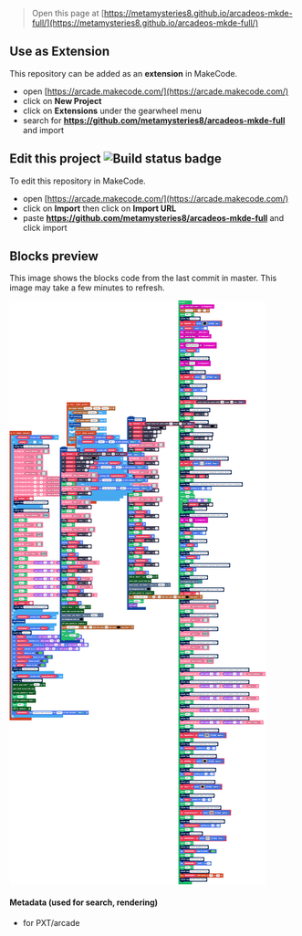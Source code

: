  


> Open this page at [https://metamysteries8.github.io/arcadeos-mkde-full/](https://metamysteries8.github.io/arcadeos-mkde-full/)

## Use as Extension

This repository can be added as an **extension** in MakeCode.

* open [https://arcade.makecode.com/](https://arcade.makecode.com/)
* click on **New Project**
* click on **Extensions** under the gearwheel menu
* search for **https://github.com/metamysteries8/arcadeos-mkde-full** and import

## Edit this project ![Build status badge](https://github.com/metamysteries8/arcadeos-mkde-full/workflows/MakeCode/badge.svg)

To edit this repository in MakeCode.

* open [https://arcade.makecode.com/](https://arcade.makecode.com/)
* click on **Import** then click on **Import URL**
* paste **https://github.com/metamysteries8/arcadeos-mkde-full** and click import

## Blocks preview

This image shows the blocks code from the last commit in master.
This image may take a few minutes to refresh.

![A rendered view of the blocks](https://github.com/metamysteries8/arcadeos-mkde-full/raw/master/.github/makecode/blocks.png)

#### Metadata (used for search, rendering)

* for PXT/arcade
<script src="https://makecode.com/gh-pages-embed.js"></script><script>makeCodeRender("{{ site.makecode.home_url }}", "{{ site.github.owner_name }}/{{ site.github.repository_name }}");</script>
